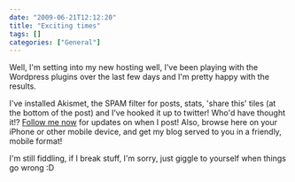 ```yaml
---
date: "2009-06-21T12:12:20"
title: "Exciting times"
tags: []
categories: ["General"]
---
```


Well, I'm setting into my new hosting well, I've been playing with the Wordpress plugins over the last few days and I'm pretty happy with the results.

I've installed Akismet, the SPAM filter for posts, stats, 'share this' tiles (at the bottom of the post) and I've hooked it up to twitter! Who'd have thought it!? [Follow me now][1] for updates on when I post! Also, browse here on your iPhone or other mobile device, and get my blog served to you in a friendly, mobile format!

I'm still fiddling, if I break stuff, I'm sorry, just giggle to yourself when things go wrong :D

  [1]: http://twitter.com/forquare
